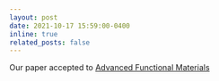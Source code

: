 ```yaml
---
layout: post
date: 2021-10-17 15:59:00-0400
inline: true
related_posts: false
---
```


Our paper accepted to <a href="https://onlinelibrary.wiley.com/doi/full/10.1002/adfm.202106050">Advanced Functional Materials</a>
